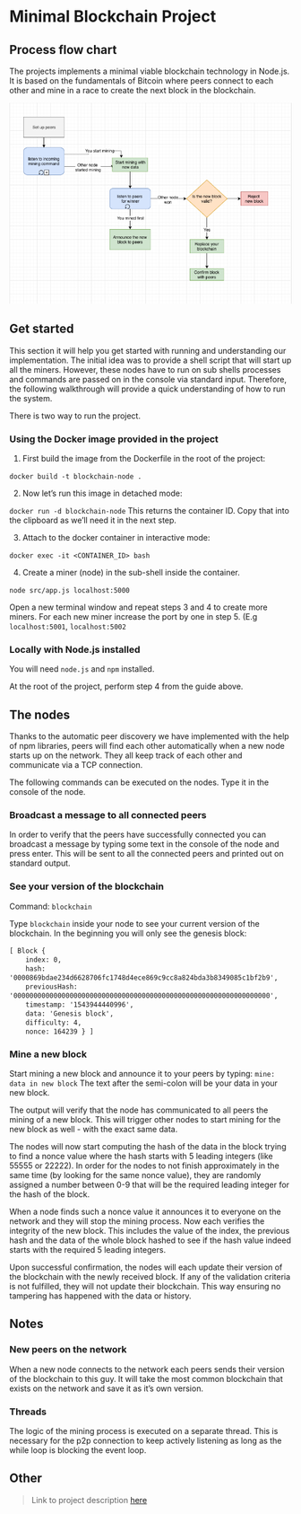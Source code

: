 # Minimal Blockchain Project

## Process flow chart

The projects implements a minimal viable blockchain technology in Node.js. It is based on the fundamentals of Bitcoin where peers connect to each other and mine in a race to create the next block in the blockchain.

![chart](docs/flow-chart.png)

## Get started

This section it will help you get started with running and understanding our implementation. The initial idea was to provide a shell script that will start up all the miners. However, these nodes have to run on sub shells processes and commands are passed on in the console via standard input. Therefore, the following walkthrough	will provide a quick understanding of how to run the system.

There is two way to run the project.

### Using the Docker image provided in the project

1. First build the image from the Dockerfile in the root of the project:

`docker build -t blockchain-node .`

2. Now let’s run this image in detached mode:

`docker run -d blockchain-node`
This returns the container ID. Copy that into the clipboard as we’ll need it in the next step.

3. Attach to the docker container in interactive mode:

`docker exec -it <CONTAINER_ID> bash`

4. Create a miner (node) in the sub-shell inside the container. 

`node src/app.js localhost:5000`

Open a new terminal window and repeat steps 3 and 4 to create more miners. For each new miner increase the port by one in step 5. (E.g `localhost:5001`, `localhost:5002`

### Locally with Node.js installed

You will need `node.js` and `npm` installed.

At the root of the project, perform step 4 from the guide above.

## The nodes

Thanks to the automatic peer discovery we have implemented with the help of npm libraries, peers will find each other automatically	when a new node starts up on the network. They all keep track of each other and communicate via a TCP connection.

The following commands can be executed on the nodes. Type it in the console of the node.

### Broadcast a message to all connected peers

In order to verify that the peers have successfully connected you can broadcast a message by typing some text in the console of the node and press enter. This will be sent to all the connected peers and printed out on standard output.

### See your version of the blockchain

Command: `blockchain`

Type `blockchain`  inside your node to see your current version of the blockchain. In the beginning you will only see the genesis block:

```
[ Block {
    index: 0,
    hash: '0000869bdae234d6628706fc1748d4ece869c9cc8a824bda3b8349085c1bf2b9',
    previousHash: '0000000000000000000000000000000000000000000000000000000000000000',
    timestamp: '1543944440996',
    data: 'Genesis block',
    difficulty: 4,
    nonce: 164239 } ]
```

### Mine a new block

Start mining a new block and announce it to your peers by typing:
`mine: data in new block`
The text after the semi-colon will be your data in your new block.

The output will verify that the node has communicated to all peers the mining of a new block. This will trigger other nodes to start mining for the new block as well - with the exact same data. 

The nodes will now start computing the hash of the data in the block trying to find a nonce value where the hash starts with 5 leading integers (like 55555 or 22222). In order for the nodes to not finish approximately in the same time (by looking for the same nonce value), they are randomly assigned a number between 0-9 that will be the required leading integer for the hash of the block.

When a node finds such a nonce value it announces it to everyone on the network and they will stop the mining process. Now each verifies the integrity of the new block. This includes the value of the index, the previous hash and the data of the whole block hashed to see if the hash value indeed starts with the required 5 leading integers.

Upon successful confirmation, the nodes will each update their version of the blockchain with the newly received block. If any of the validation criteria is not fulfilled, they will not update their blockchain. This way ensuring no tampering has happened with the data or history.

## Notes

### New peers on the network

When a new node connects to the network each peers sends their version of the blockchain to this guy. It will take the most common blockchain that exists on the network and save it as it’s own version.

### Threads

The logic of the mining process is executed on a separate thread. This is necessary for the p2p connection to keep actively listening as long as the while loop is blocking the event loop. 

## Other

> Link to project description [here](https://github.com/datsoftlyngby/soft2018fall-si-teaching-material/blob/master/Slides/12-Blockchain_Intro.ipynb)
